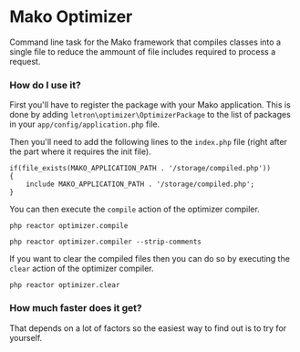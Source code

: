 # Mako Optimizer

Command line task for the Mako framework that compiles classes into a single file to reduce the ammount of file includes required to process a request.

### How do I use it?

First you'll have to register the package with your Mako application. This is done by adding ```letron\optimizer\OptimizerPackage``` to the list of packages in your ```app/config/application.php``` file.

Then you'll need to add the following lines to the ```index.php``` file (right after the part where it requires the init file).

	if(file_exists(MAKO_APPLICATION_PATH . '/storage/compiled.php'))
	{
		include MAKO_APPLICATION_PATH . '/storage/compiled.php';
	}

You can then execute the ```compile``` action of the optimizer compiler.

	php reactor optimizer.compile

	php reactor optimizer.compiler --strip-comments

If you want to clear the compiled files then you can do so by executing the ```clear``` action of the optimizer compiler.

	php reactor optimizer.clear

### How much faster does it get?

That depends on a lot of factors so the easiest way to find out is to try for yourself.
